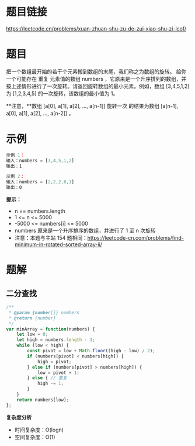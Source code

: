 # 题目链接

https://leetcode.cn/problems/xuan-zhuan-shu-zu-de-zui-xiao-shu-zi-lcof/

# 题目

把一个数组最开始的若干个元素搬到数组的末尾，我们称之为数组的旋转。
给你一个可能存在 重复 元素值的数组 numbers ，它原来是一个升序排列的数组，并按上述情形进行了一次旋转。请返回旋转数组的最小元素。例如，数组 [3,4,5,1,2] 为 [1,2,3,4,5] 的一次旋转，该数组的最小值为 1。  

**注意，**数组 [a[0], a[1], a[2], ..., a[n-1]] 旋转一次 的结果为数组 [a[n-1], a[0], a[1], a[2], ..., a[n-2]] 。

# 示例

```js
示例 1：
输入：numbers = [3,4,5,1,2]
输出：1

示例 2：
输入：numbers = [2,2,2,0,1]
输出：0
```

**提示：**

- n == numbers.length
- 1 <= n <= 5000
- -5000 <= numbers[i] <= 5000
- numbers 原来是一个升序排序的数组，并进行了 1 至 n 次旋转
- 注意：本题与主站 154 题相同：https://leetcode-cn.com/problems/find-minimum-in-rotated-sorted-array-ii/

# 题解

## 二分查找

```js
/**
 * @param {number[]} numbers
 * @return {number}
 */
var minArray = function(numbers) {
    let low = 0;
    let high = numbers.length - 1;
    while (low < high) {
        const pivot = low + Math.floor((high - low) / 2);
        if (numbers[pivot] < numbers[high]) {
            high = pivot;
        } else if (numbers[pivot] > numbers[high]) {
            low = pivot + 1;
        } else { // 重复
            high -= 1;
        }
    }
    return numbers[low];
};
```

**复杂度分析**  

- 时间复杂度：O(log⁡n)
- 空间复杂度：O(1)
